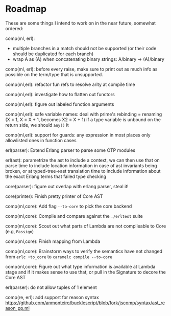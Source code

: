 # Roadmap

These are some things I intend to work on in the near future,
somewhat ordered:

comp(ml, erl):
  * multiple branches in a match should not be supported (or their code should
    be duplicated for each branch)
  * wrap A as (A) when concatenating binary strings: A/binary -> (A)/binary

comp(ml, erl): before every raise, make sure to print out as much info as possible
  on the term/type that is unsupported.

comp(ml,erl): refactor fun refs to resolve arity at compile time

comp(ml,erl): investigate how to flatten out functors

comp(ml,erl): figure out labeled function arguments

comp(ml,erl): safe variable names:
  deal with prime's
  rebinding = renaming (X = 1, X = X + 1, becomes X2 = X + 1)
  if a type variable is unbound on the return side, we should `any()` it

comp(ml,erl): support for guards:
  any expression in most places
  only allowlisted ones in function cases

erl(parser): Extend Erlang parser to parse some OTP modules

erl(ast): parametrize the ast to include a context, we can then use that on
  parse time to include location information in case of ast invariants being
  broken, or at typed-tree->ast translation time to include information about
  the exact Erlang terms that failed type checking

core(parser): figure out overlap with erlang parser, steal it!

core(printer): Finish pretty printer of Core AST

comp(ml,core): Add flag `--to-core` to pick the core backend

comp(ml,core): Compile and compare against the `./erltest` suite

comp(ml,core): Scout out what parts of Lambda are not compileable to Core (e.g, `Passign`)

comp(ml,core): Finish mapping from Lambda

comp(ml,core): Brainstorm ways to verify the semantics have not changed from
  `erlc +to_core` to `caramelc compile --to-core`

comp(ml,core): Figure out what type information is available at Lambda stage
  and if it makes sense to use that, or pull in the Signature to decore the
  Core AST

erl(parser): do not allow tuples of 1 element

comp(re, erl):
  add support for reason syntax
  https://github.com/anmonteiro/bucklescript/blob/fork/jscomp/syntax/ast_reason_pp.ml
